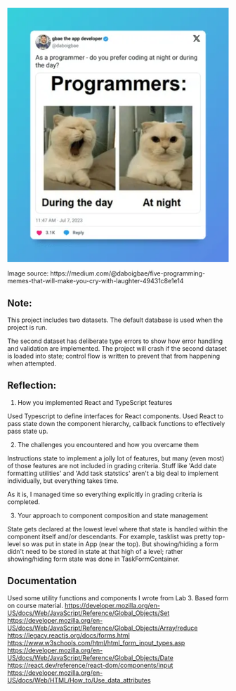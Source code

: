 <p align="center">
<img src="image.png" alt="Cat yawning when programming by day but alert when programming at night" width="600"/>
</p>
Image source:  https://medium.com/@daboigbae/five-programming-memes-that-will-make-you-cry-with-laughter-49431c8e1e14

## Note:

This project includes two datasets.  The default database is used when the project is run.

The second dataset has deliberate type errors to show how error handling and validation are implemented.  The project will crash if the second dataset is loaded into state; control flow is written to prevent that from happening when attempted.

## Reflection:

1.  How you implemented React and TypeScript features

Used Typescript to define interfaces for React components.  Used React to pass state down the component hierarchy, callback functions to effectively pass state up.

2.  The challenges you encountered and how you overcame them

Instructions state to implement a jolly lot of features, but many (even most) of those features are not included in grading criteria.  Stuff like 'Add date formatting utilities' and 'Add task statstics' aren't a big deal to implement individually, but everything takes time.

As it is, I managed time so everything explicitly in grading criteria is completed.

3.  Your approach to component composition and state management

State gets declared at the lowest level where that state is handled within the component itself and/or descendants.  For example, tasklist was pretty top-level so was put in state in App (near the top).  But showing/hiding a form didn't need to be stored in state at that high of a level; rather showing/hiding form state was done in TaskFormContainer.

## Documentation

Used some utility functions and components I wrote from Lab 3.
Based form on course material.
https://developer.mozilla.org/en-US/docs/Web/JavaScript/Reference/Global_Objects/Set
https://developer.mozilla.org/en-US/docs/Web/JavaScript/Reference/Global_Objects/Array/reduce
https://legacy.reactjs.org/docs/forms.html
https://www.w3schools.com/html/html_form_input_types.asp
https://developer.mozilla.org/en-US/docs/Web/JavaScript/Reference/Global_Objects/Date
https://react.dev/reference/react-dom/components/input
https://developer.mozilla.org/en-US/docs/Web/HTML/How_to/Use_data_attributes